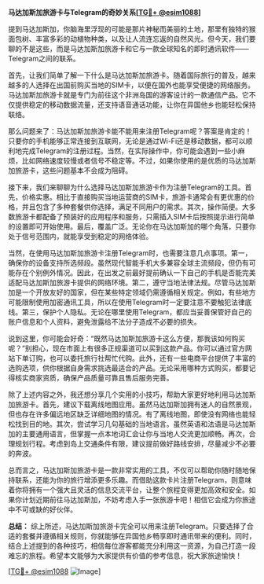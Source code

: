 **马达加斯加旅游卡与Telegram的奇妙关系[[TG💪+ @esim1088](https://t.me/s/esim1088)]**

提到马达加斯加，你脑海里浮现的可能是那片神秘而美丽的土地，那里有独特的猴面包树、丰富多彩的动植物种类，以及让人流连忘返的自然风光。但今天，我们要聊的不是这些，而是马达加斯加旅游卡和它与一款全球知名的即时通讯软件——Telegram之间的联系。

首先，让我们简单了解一下什么是马达加斯加旅游卡。随着国际旅行的普及，越来越多的人选择在出国前购买当地的SIM卡，以便在国外也能享受便捷的网络服务。马达加斯加旅游卡就是专门为前往这个非洲岛国的游客设计的一款通信产品。它不仅提供稳定的移动数据流量，还支持语音通话功能，让你在异国他乡也能轻松保持联络。

那么问题来了：马达加斯加旅游卡能不能用来注册Telegram呢？答案是肯定的！只要你的手机能够正常连接到互联网，无论是通过Wi-Fi还是移动数据，都可以顺利地完成Telegram的注册过程。当然，在实际操作中，你可能会遇到一些小麻烦，比如网络速度较慢或者信号不稳定等。不过，如果你使用的是优质的马达加斯加旅游卡，这些问题基本不会成为阻碍。

接下来，我们来聊聊为什么选择马达加斯加旅游卡作为注册Telegram的工具。首先，价格实惠。相比于直接购买当地运营商的SIM卡，旅游卡通常会有更优惠的价格，并且包含了多种套餐供你选择，满足不同用户的需求。其次，操作简便。大多数旅游卡都配备了预装好的应用程序和服务，只需插入SIM卡后按照提示进行简单的设置即可开始使用。最后，覆盖广泛。无论你在马达加斯加的哪个角落，只要你处于信号范围内，就能享受到稳定的网络体验。

当然，在使用马达加斯加旅游卡注册Telegram时，也需要注意几点事项。第一，确保你的设备支持所选频段。虽然现代智能手机大多兼容全球主流频段，但仍有可能存在个别例外情况。因此，在出发之前最好提前确认一下自己的手机是否能完美适配马达加斯加旅游卡提供的网络环境。第二，遵守当地法律法规。尽管马达加斯加是一个开放友好的国家，但在某些特定领域仍需遵循相关规定。例如，有些地方可能限制使用加密通讯工具，所以在使用Telegram时一定要注意不要触犯法律底线。第三，保护个人隐私。无论在哪里使用Telegram，都应当妥善保管好自己的账户信息和个人资料，避免泄露给不法分子造成不必要的损失。

说到这里，你可能会好奇：“既然马达加斯加旅游卡这么方便，那我该如何购买呢？”别担心，现在市面上有很多正规渠道可以买到这款产品。你可以通过官方网站下单订购，也可以委托旅行社帮忙代购。此外，还有一些电商平台提供了丰富的选购选项，供你根据自身需求挑选最适合的产品。无论采用哪种方式购买，都要记得核实商家资质，确保产品质量可靠且售后服务完善。

除了上述内容之外，我还想分享几个实用的小技巧，帮助大家更好地利用马达加斯加旅游卡。首先，建议下载离线地图应用。虽然马达加斯加拥有迷人的自然景观，但也存在许多偏远地区缺乏详细地图的情况。有了离线地图，即使没有网络也能轻松找到目的地。其次，尝试学习几句基础的当地语言。虽然英语和法语是马达加斯加的主要通用语言，但掌握一点本地词汇会让你与当地人交流更加顺畅。再次，合理规划行程。考虑到岛上交通条件有限，建议提前做好路线安排，尽量减少不必要的奔波。

总而言之，马达加斯加旅游卡是一款非常实用的工具，不仅可以帮助你随时随地保持联系，还能为你的旅行增添更多乐趣。而借助这款卡片注册Telegram，则意味着你将拥有一个强大且灵活的信息交流平台，让整个旅程变得更加高效和安全。如果你计划近期前往马达加斯加，不妨考虑入手一张旅游卡吧！相信它会成为你旅途中不可或缺的好伙伴。

**总结：**
综上所述，马达加斯加旅游卡完全可以用来注册Telegram。只要选择了合适的套餐并遵循相关规则，你就能够在异国他乡畅享即时通讯带来的便利。同时，结合上述提到的各种技巧，相信每位游客都能充分利用这一资源，为自己打造一段难忘的旅程。希望本文能够为大家提供有价值的参考信息，祝大家旅途愉快！

[[TG💪+ @esim1088](https://t.me/s/esim1088) ![Image](https://i.postimg.cc/4NQfJmqS/Snipaste-2025-05-13-00-14-12.png)]